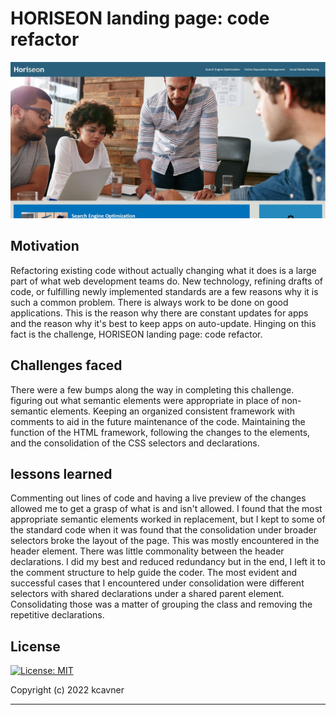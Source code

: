 # HORISEON landing page: code refactor
![img](Develop\assets\images\sc.JPG)

## Motivation
Refactoring existing code without actually changing what it does is a large part of what web development teams do. New technology, refining drafts of code, or fulfilling newly implemented standards are a few reasons why it is such a common problem. There is always work to be done on good applications. This is the reason why there are constant updates for apps and the reason why it's best to keep apps on auto-update. Hinging on this fact is the challenge, HORISEON landing page: code refactor.

## Challenges faced
There were a few bumps along the way in completing this challenge. figuring out what semantic elements were appropriate in place of non-semantic elements. Keeping an organized consistent framework with comments to aid in the future maintenance of the code. Maintaining the function of the HTML framework, following the changes to the elements, and the consolidation of the CSS selectors and declarations.

## lessons learned
Commenting out lines of code and having a live preview of the changes allowed me to get a grasp of what is and isn't allowed. I found that the most appropriate semantic elements worked in replacement, but I kept to some of the standard code when it was found that the consolidation under broader selectors broke the layout of the page. This was mostly encountered in the header element. There was little commonality between the header declarations. I did my best and reduced redundancy but in the end, I left it to the comment structure to help guide the coder. The most evident and successful cases that I encountered under consolidation were different selectors with shared declarations under a shared parent element. Consolidating those was a matter of grouping the class and removing the repetitive declarations.

## License
[![License: MIT](https://img.shields.io/badge/License-MIT-yellow.svg)](https://opensource.org/licenses/MIT)

Copyright (c) 2022 kcavner

---
